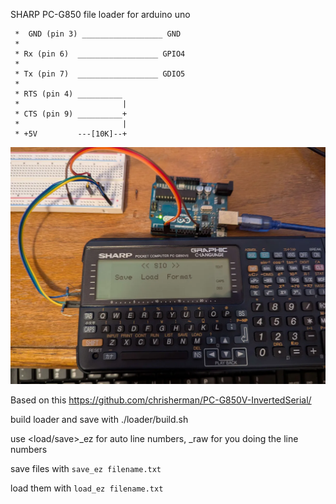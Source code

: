 
SHARP PC-G850 file loader for arduino uno

```
 *  GND (pin 3) __________________ GND
 * 
 * Rx (pin 6)  __________________ GPIO4
 * 
 * Tx (pin 7)  __________________ GDIO5
 * 
 * RTS (pin 4) __________
 *                       |
 * CTS (pin 9) __________+
 *                       |
 * +5V         ---[10K]--+
 ```

 ![sitting on my desk](image.png)


Based on this https://github.com/chrisherman/PC-G850V-InvertedSerial/

build loader and save with ./loader/build.sh

use <load/save>_ez for auto line numbers, _raw for you doing the line numbers

save files with `save_ez filename.txt`

load them with `load_ez filename.txt`